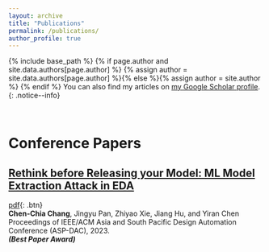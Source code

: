 ```yaml
---
layout: archive
title: "Publications"
permalink: /publications/
author_profile: true
---
```


{% include base_path %}
{% if page.author and site.data.authors[page.author] %}
  {% assign author = site.data.authors[page.author] %}{% else %}{% assign author = site.author %}
{% endif %}
You can also find my articles on <a href="{{author.googlescholar}}">my Google Scholar profile</a>.
{: .notice--info}

<!---
{% for post in site.publications reversed %}
  {% include archive-single.html %}
{% endfor %}
-->

<br>

Conference Papers
======


## [Rethink before Releasing your Model: ML Model Extraction Attack in EDA](https://dl.acm.org/doi/abs/10.1145/3566097.3567896)
[pdf](/files/ASPDAC23_Model_Extraction.pdf){: .btn}  
**Chen-Chia Chang**, Jingyu Pan, Zhiyao Xie, Jiang Hu, and Yiran Chen  
Proceedings of IEEE/ACM Asia and South Pacific Design Automation Conference (ASP-DAC), 2023.  
***(Best Paper Award)***  


